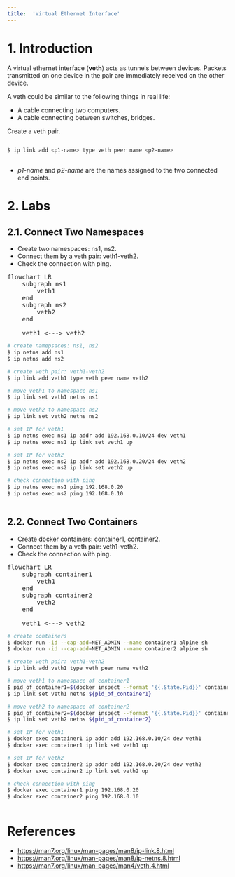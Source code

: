 ```yaml
---
title:  'Virtual Ethernet Interface'
---
```


# 1. Introduction
A virtual ethernet interface (**veth**) acts as tunnels between devices. Packets transmitted on one device in the pair are immediately received on the other device.  
  
A veth could be similar to the following things in real life:  
- A cable connecting two computers.  
- A cable connecting between switches, bridges.  
  
Create a veth pair.
```sh
  
$ ip link add <p1-name> type veth peer name <p2-name>
  
```
- *p1-name* and *p2-name* are the names assigned to the two connected end points.

# 2. Labs
## 2.1. Connect Two Namespaces
- Create two namespaces: ns1, ns2.
- Connect them by a veth pair: veth1-veth2.
- Check the connection with ping.

<script type="module">
    import mermaid from 'https://cdn.jsdelivr.net/npm/mermaid@11/dist/mermaid.esm.min.mjs';
    mermaid.initialize({
        look: 'handDrawn',
        theme: 'neutral',
    });
</script>

<pre class="mermaid">
flowchart LR
    subgraph ns1
        veth1
    end
    subgraph ns2
        veth2
    end

    veth1 <---> veth2
</pre>


```sh
# create namepsaces: ns1, ns2
$ ip netns add ns1
$ ip netns add ns2

# create veth pair: veth1-veth2
$ ip link add veth1 type veth peer name veth2

# move veth1 to namespace ns1
$ ip link set veth1 netns ns1

# move veth2 to namespace ns2
$ ip link set veth2 netns ns2

# set IP for veth1
$ ip netns exec ns1 ip addr add 192.168.0.10/24 dev veth1
$ ip netns exec ns1 ip link set veth1 up

# set IP for veth2
$ ip netns exec ns2 ip addr add 192.168.0.20/24 dev veth2
$ ip netns exec ns2 ip link set veth2 up

# check connection with ping
$ ip netns exec ns1 ping 192.168.0.20
$ ip netns exec ns2 ping 192.168.0.10
  
```

## 2.2. Connect Two Containers
- Create docker containers: container1, container2.
- Connect them by a veth pair: veth1-veth2.
- Check the connection with ping.

<pre class="mermaid">
flowchart LR
    subgraph container1
        veth1
    end
    subgraph container2
        veth2
    end

    veth1 <---> veth2
</pre>


```sh
# create containers
$ docker run -id --cap-add=NET_ADMIN --name container1 alpine sh
$ docker run -id --cap-add=NET_ADMIN --name container2 alpine sh

# create veth pair: veth1-veth2
$ ip link add veth1 type veth peer name veth2

# move veth1 to namespace of container1
$ pid_of_container1=$(docker inspect --format '{{.State.Pid}}' container1)
$ ip link set veth1 netns ${pid_of_container1}

# move veth2 to namespace of container2
$ pid_of_container2=$(docker inspect --format '{{.State.Pid}}' container2)
$ ip link set veth2 netns ${pid_of_container2}

# set IP for veth1
$ docker exec container1 ip addr add 192.168.0.10/24 dev veth1
$ docker exec container1 ip link set veth1 up

# set IP for veth2
$ docker exec container2 ip addr add 192.168.0.20/24 dev veth2
$ docker exec container2 ip link set veth2 up

# check connection with ping
$ docker exec container1 ping 192.168.0.20
$ docker exec container2 ping 192.168.0.10
  
```

# References
- https://man7.org/linux/man-pages/man8/ip-link.8.html
- https://man7.org/linux/man-pages/man8/ip-netns.8.html
- https://man7.org/linux/man-pages/man4/veth.4.html